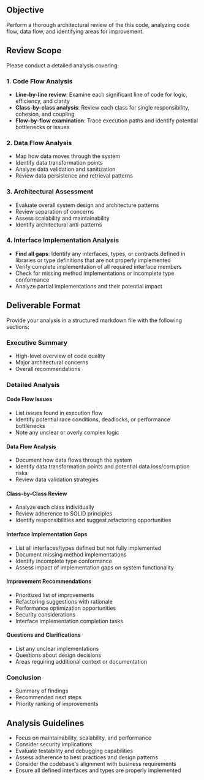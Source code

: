 ## Objective

Perform a thorough architectural review of the this code, analyzing code flow, data flow, and identifying areas for improvement.

## Review Scope

Please conduct a detailed analysis covering:

### 1. Code Flow Analysis

- **Line-by-line review**: Examine each significant line of code for logic, efficiency, and clarity
- **Class-by-class analysis**: Review each class for single responsibility, cohesion, and coupling
- **Flow-by-flow examination**: Trace execution paths and identify potential bottlenecks or issues

### 2. Data Flow Analysis

- Map how data moves through the system
- Identify data transformation points
- Analyze data validation and sanitization
- Review data persistence and retrieval patterns

### 3. Architectural Assessment

- Evaluate overall system design and architecture patterns
- Review separation of concerns
- Assess scalability and maintainability
- Identify architectural anti-patterns

### 4. Interface Implementation Analysis

- **Find all gaps**: Identify any interfaces, types, or contracts defined in libraries or type definitions that are not properly implemented
- Verify complete implementation of all required interface members
- Check for missing method implementations or incomplete type conformance
- Analyze partial implementations and their potential impact

## Deliverable Format

Provide your analysis in a structured markdown file with the following sections:

### Executive Summary

- High-level overview of code quality
- Major architectural concerns
- Overall recommendations

### Detailed Analysis

#### Code Flow Issues

- List issues found in execution flow
- Identify potential race conditions, deadlocks, or performance bottlenecks
- Note any unclear or overly complex logic

#### Data Flow Analysis

- Document how data flows through the system
- Identify data transformation points and potential data loss/corruption risks
- Review data validation strategies

#### Class-by-Class Review

- Analyze each class individually
- Review adherence to SOLID principles
- Identify responsibilities and suggest refactoring opportunities

#### Interface Implementation Gaps

- List all interfaces/types defined but not fully implemented
- Document missing method implementations
- Identify incomplete type conformance
- Assess impact of implementation gaps on system functionality

#### Improvement Recommendations

- Prioritized list of improvements
- Refactoring suggestions with rationale
- Performance optimization opportunities
- Security considerations
- Interface implementation completion tasks

#### Questions and Clarifications

- List any unclear implementations
- Questions about design decisions
- Areas requiring additional context or documentation

### Conclusion

- Summary of findings
- Recommended next steps
- Priority ranking of improvements

## Analysis Guidelines

- Focus on maintainability, scalability, and performance
- Consider security implications
- Evaluate testability and debugging capabilities
- Assess adherence to best practices and design patterns
- Consider the codebase's alignment with business requirements
- Ensure all defined interfaces and types are properly implemented
